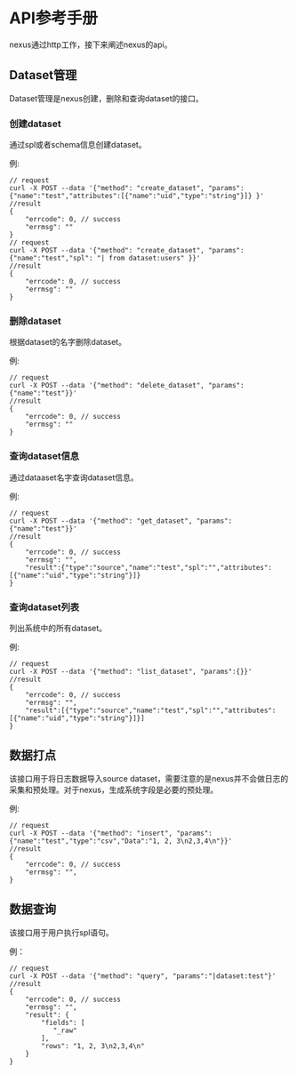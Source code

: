 # API参考手册

nexus通过http工作，接下来阐述nexus的api。

## Dataset管理

Dataset管理是nexus创建，删除和查询dataset的接口。

### 创建dataset

通过spl或者schema信息创建dataset。

例:

```shell
// request
curl -X POST --data '{"method": "create_dataset", "params":{"name":"test","attributes":[{"name":"uid","type":"string"}]} }'
//result
{
	"errcode": 0, // success
	"errmsg": ""
}
// request
curl -X POST --data '{"method": "create_dataset", "params":{"name":"test","spl": "| from dataset:users" }}'
//result
{
	"errcode": 0, // success
	"errmsg": ""
}
```

### 删除dataset

根据dataset的名字删除dataset。

例:

```shell
// request
curl -X POST --data '{"method": "delete_dataset", "params":{"name":"test"}}'
//result
{
	"errcode": 0, // success
	"errmsg": ""
}
```

### 查询dataset信息

通过dataaset名字查询dataset信息。

例:

```shell
// request
curl -X POST --data '{"method": "get_dataset", "params":{"name":"test"}}'
//result
{
	"errcode": 0, // success
	"errmsg": "",
	"result":{"type":"source","name":"test","spl":"","attributes":[{"name":"uid","type":"string"}]}
}
```

### 查询dataset列表

列出系统中的所有dataset。

例:

```shell
// request
curl -X POST --data '{"method": "list_dataset", "params":{}}'
//result
{
	"errcode": 0, // success
	"errmsg": "",
	"result":[{"type":"source","name":"test","spl":"","attributes":[{"name":"uid","type":"string"}]}]
}
```

## 数据打点

该接口用于将日志数据导入source dataset，需要注意的是nexus并不会做日志的采集和预处理。对于nexus，生成系统字段是必要的预处理。

例:

```shell
// request
curl -X POST --data '{"method": "insert", "params":{"name":"test","type":"csv","Data":"1, 2, 3\n2,3,4\n"}}'
//result
{
	"errcode": 0, // success
	"errmsg": "",
}
```

## 数据查询

该接口用于用户执行spl语句。

例：

```shell
// request
curl -X POST --data '{"method": "query", "params":"|dataset:test"}'
//result
{
	"errcode": 0, // success
	"errmsg": "",
	"result": {
        "fields": [
           "_raw"
        ],
        "rows": "1, 2, 3\n2,3,4\n"
    }
}
```
